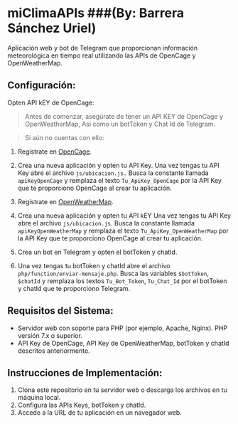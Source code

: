 # miClimaAPIs ###(By: Barrera Sánchez Uriel)
Aplicación web y bot de Telegram que proporcionan información meteorológica en tiempo real utilizando las APIs de OpenCage y OpenWeatherMap.

## Configuración:


Opten API kEY de OpenCage:  
  
> Antes de comenzar, asegúrate de tener un API KEY de OpenCage y OpenWeatherMap, Asi como un botToken y Chat Id de Telegram.

> Si aún no cuentas con ello:


1. Regístrate en [OpenCage](https://opencagedata.com/).
2. Crea una nueva aplicación y opten tu API Key. Una vez tengas tu API Key abre el archivo `js/ubicacion.js.` Busca la constante llamada `apiKeyOpenCage` y remplaza el texto `Tu_ApiKey_OpenCage` por la API Key que te proporciono OpenCage al crear tu aplicación.


3. Regístrate en [OpenWeatherMap](https://openweathermap.org/).
4. Crea una nueva aplicación y opten tu API kEY Una vez tengas tu API Key abre el archivo `js/ubicacion.js`. Busca la constante llamada `apiKeyOpenWeatherMap` y remplaza el texto `Tu_ApiKey_OpenWeatherMap` por la API Key que te proporciono OpenCage al crear tu aplicación.

5. Crea un bot en Telegram y opten el botToken y chatId.
6. Una vez tengas tu botToken y chatId abre el archivo `php/function/enviar-mensaje.php`. Busca las variables `$botToken`, `$chatId` y remplaza los textos `Tu_Bot_Token`, `Tu_Chat_Id` por el botToken y chatId que te proporciono Telegram.


## Requisitos del Sistema:


- Servidor web con soporte para PHP (por ejemplo, Apache, Nginx). PHP versión 7.x o superior.
- API Key de OpenCage, API Key de OpenWeatherMap, botToken y chatId descritos anteriormente.


## Instrucciones de Implementación:


1. Clona este repositorio en tu servidor web o descarga los archivos en tu máquina local.
2. Configura las APIs Keys, botToken y chatId.
3. Accede a la URL de tu aplicación en un navegador web.
